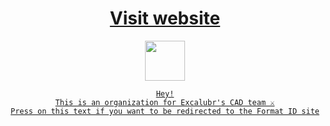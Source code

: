 
<div align="center">
  
  # [Visit website](https://www.excaliburfrc.com/)
  
  <img src="https://github.com/ExcaliburFRC-CAD-Team/.github/blob/main/profile/logo.png?raw=true" width="64px">

  <a href="https://excalibur-cad.vercel.app/">
   
   ```
  Hey!
  This is an organization for Excalubr's CAD team ⚔️
  Press on this text if you want to be redirected to the Format ID site
   ```
  
 </a>
</div>
